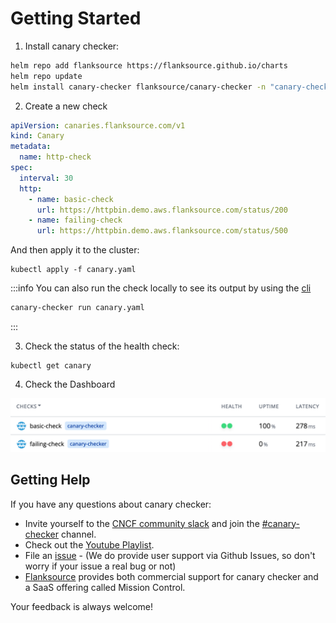 # Getting Started

1. Install canary checker:

  ```bash
  helm repo add flanksource https://flanksource.github.io/charts
  helm repo update
  helm install canary-checker flanksource/canary-checker -n "canary-checker"
  ```

2. Create a new check

  ```yaml title="canary.yaml"
  apiVersion: canaries.flanksource.com/v1
  kind: Canary
  metadata:
    name: http-check
  spec:
    interval: 30
    http:
      - name: basic-check
        url: https://httpbin.demo.aws.flanksource.com/status/200
      - name: failing-check
        url: https://httpbin.demo.aws.flanksource.com/status/500
  ```

  And then apply it to the cluster:

  ```shell
  kubectl apply -f canary.yaml
  ```

  :::info
  You can also run the check locally to see its output by using the [cli](./cli)

  ```bash
  canary-checker run canary.yaml
  ```

  <Asciinema id="594517" width="850px"/>
  :::

3. Check the status of the health check:

  ```shell
  kubectl get canary
  ```

  <Asciinema id="tXluDS5sH68gVdko4qctIZEC1"/>

4. Check the Dashboard

![](./images/http-checks.png)

## Getting Help

If you have any questions about canary checker:

* Invite yourself to the [CNCF community slack](https://slack.cncf.io/) and join the [#canary-checker](https://cloud-native.slack.com/messages/canary-checker/) channel.
* Check out the [Youtube Playlist](https://www.youtube.com/playlist?list=PLz4F_KggvA58D6krlw433TNr8qMbu1aIU).
* File an [issue](https://github.com/flanksource/canary-checker/issues/new) - (We do provide user support via Github Issues, so don't worry  if your issue a real bug or not)
* [Flanksource](https://www.flanksource.com) provides both commercial support for canary checker and a SaaS offering called Mission Control.

Your feedback is always welcome!
